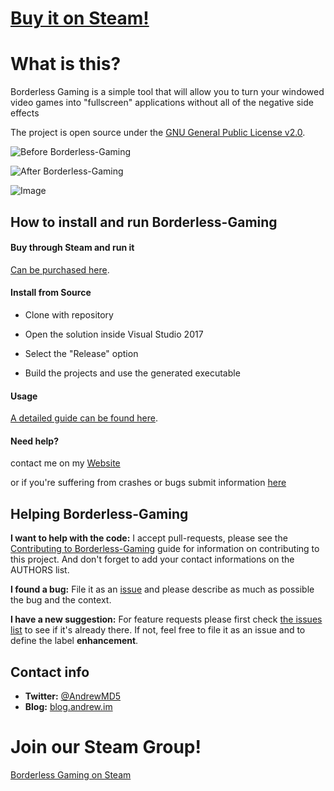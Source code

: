 # [Buy it on Steam!](http://store.steampowered.com/app/388080)

# What is this?

Borderless Gaming is a simple tool that will allow you to turn your windowed video games into "fullscreen" applications without all of the negative side effects

The project is open source under the [GNU General Public License v2.0](https://github.com/Codeusa/Borderless-Gaming/blob/master/LICENSE).


![Before Borderless-Gaming](http://cdn.akamai.steamstatic.com/steam/apps/388080/ss_a599d209638e8db8af430b7e9028c490c3c24f78.1920x1080.jpg?t=1437672493)

![After Borderless-Gaming](http://cdn.akamai.steamstatic.com/steam/apps/388080/ss_3f6206f211ea573e6013665f5bca126c6ba895ce.1920x1080.jpg?t=1437672493)

![Image](http://cdn.akamai.steamstatic.com/steam/apps/388080/ss_0bb8cabe18249b7fdc16376723e0fd6110bd7c4e.1920x1080.jpg?t=1437672493)


## How to install and run Borderless-Gaming

#### Buy through Steam and run it
[Can be purchased here](http://store.steampowered.com/app/388080).

#### Install from Source

- Clone with repository 

- Open the solution inside Visual Studio 2017

- Select the "Release" option 

- Build the projects and use the generated executable


#### Usage
[A detailed guide can be found here](https://steamcommunity.com/app/388080/discussions/0/535151589899658778/).

#### Need help?
contact me on my [Website](http://andrew.im) 

or if you're suffering from crashes or bugs submit information [here](https://github.com/Codeusa/Borderless-Gaming/issues?state=open)


## Helping Borderless-Gaming 

**I want to help with the code:** I accept pull-requests, please see the [Contributing to Borderless-Gaming](https://github.com/Codeusa/Borderless-Gaming/blob/master/CONTRIBUTING.md) guide for information on contributing to this project. And don't forget to add your contact informations on the AUTHORS list.

**I found a bug:** File it as an [issue](https://github.com/Codeusa/Borderless-Gaming/issues) and please describe as much as possible the bug and the context.

**I have a new suggestion:** For feature requests please first check [the issues list](https://github.com/Codeusa/Borderless-Gaming/issues) to see if it's already there. If not, feel free to file it as an issue and to define the label **enhancement**.

## Contact info

* **Twitter:** [@AndrewMD5](https://twitter.com/andrewmd5)
* **Blog:** [blog.andrew.im](http://blog.andrew.im)

# Join our Steam Group!
[Borderless Gaming on Steam](https://steamcommunity.com/app/388080/discussions/)
